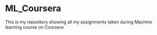 # ML_Coursera
This is my repository showing all my assignments taken during Machine learning course on Coursera
